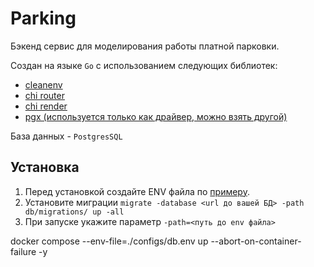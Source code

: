 # Parking

Бэкенд сервис для моделирования работы платной парковки.

Создан на языке `Go` с использованием следующих библиотек:
- [cleanenv](https://github.com/ilyakaznacheev/cleanenv)
- [chi router](https://github.com/go-chi/chi)
- [chi render](https://github.com/go-chi/render)
- [pgx (используется только как драйвер, можно взять другой)](https://github.com/jackc/pgx)

База данных - `PostgresSQL`

## Установка
1. Перед установкой создайте ENV файла по [примеру](configs/template.env).
2. Установите миграции `migrate -database <url до вашей БД> -path db/migrations/ up -all`
3. При запуске укажите параметр `-path=<путь до env файла>`

docker compose --env-file=./configs/db.env up --abort-on-container-failure -y